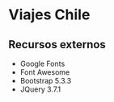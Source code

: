 # Viajes Chile



## Recursos externos
- Google Fonts
- Font Awesome
- Bootstrap 5.3.3
- JQuery 3.7.1